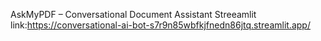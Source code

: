 AskMyPDF – Conversational Document Assistant
Streeamlit link:https://conversational-ai-bot-s7r9n85wbfkjfnedn86jtq.streamlit.app/
